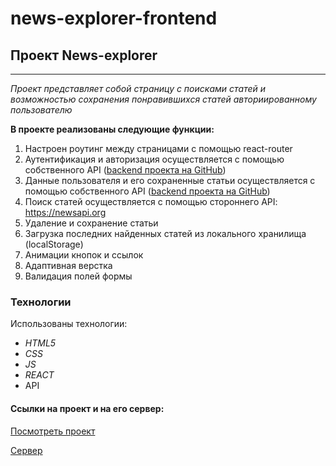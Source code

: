 # news-explorer-frontend

## Проект News-explorer
____________________________________________________________

_Проект представляет собой страницу с поисками статей и возможностью сохранения понравившихся статей авториированному пользователю_

**В проекте реализованы следующие функции:**   
1. Настроен роутинг между страницами с помощью react-router 
2. Аутентификация и авторизация осуществляется с помощью собственного API ([backend проекта на GitHub](https://github.com/MariaAddict/news-explorer-api))
3. Данные пользователя и его сохраненные статьи осуществляется с помощью собственного API ([backend проекта на GitHub](https://github.com/MariaAddict/news-explorer-api))
4. Поиск статей осуществляется с помощью стороннего API: https://newsapi.org 
5. Удаление и сохранение статьи 
6. Загрузка последних найденных статей из локального хранилища (localStorage) 
7. Анимации кнопок и ссылок 
8. Адаптивная верстка 
9. Валидация полей формы 


### Технологии 
Использованы технологии: 
* _HTML5_ 
* _CSS_ 
* _JS_
* _REACT_ 
* API

#### Сcылки на проект и на его сервер:  
[Посмотреть проект](https://news.mortany.ru/ "Добро пожаловать на news-explorer")

[Cервер](https://api.news.mortany.ru/ "Привет, сервак")  
